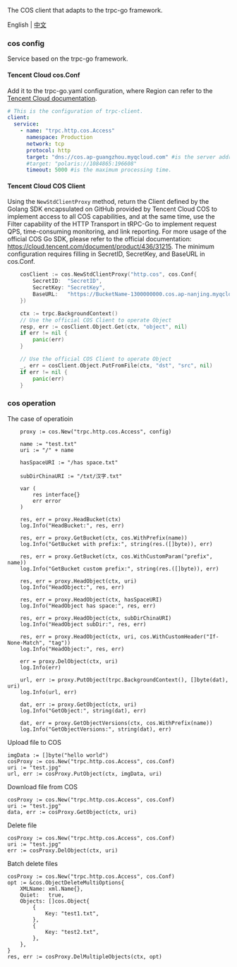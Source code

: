 The COS client that adapts to the trpc-go framework.

English | [中文](README.zh_CN.md)

### cos config

Service based on the trpc-go framework.
#### Tencent Cloud cos.Conf

Add it to the trpc-go.yaml configuration, where Region can refer to the [Tencent Cloud documentation](https://cloud.tencent.com/document/product/436/6224).
```yaml
# This is the configuration of trpc-client.
client:
  service:
    - name: "trpc.http.cos.Access"
      namespace: Production
      network: tcp
      protocol: http
      target: "dns://cos.ap-guangzhou.myqcloud.com" #is the server address.
      #target: "polaris://1084865:196608"
      timeout: 5000 #is the maximum processing time.
```
#### Tencent Cloud COS Client
Using the `NewStdClientProxy` method, return the Client defined by the Golang SDK encapsulated on GitHub provided by Tencent Cloud COS to implement access to all COS capabilities, and at the same time, use the Filter capability of the HTTP Transport in tRPC-Go to implement request QPS, time-consuming monitoring, and link reporting. 
For more usage of the official COS Go SDK, please refer to the official documentation: https://cloud.tencent.com/document/product/436/31215. 
The minimum configuration requires filling in SecretID, SecretKey, and BaseURL in cos.Conf.

```go
	cosClient := cos.NewStdClientProxy("http.cos", cos.Conf{
		SecretID:  "SecretID",
		SecretKey: "SecretKey",
		BaseURL:   "https://BucketName-1300000000.cos.ap-nanjing.myqcloud.com",
	})

	ctx := trpc.BackgroundContext()
    // Use the official COS Client to operate Object
	resp, err := cosClient.Object.Get(ctx, "object", nil)
	if err != nil {
		panic(err)
	}

    // Use the official COS Client to operate Object
    _, err = cosClient.Object.PutFromFile(ctx, "dst", "src", nil)
	if err != nil {
		panic(err)
	}
```
### cos operation

The case of operatioin

```golang
    proxy := cos.New("trpc.http.cos.Access", config)

    name := "test.txt"
	uri := "/" + name

	hasSpaceURI := "/has space.txt"

	subDirChinaURI := "/txt/汉字.txt"

	var (
		res interface{}
		err error
	)

	res, err = proxy.HeadBucket(ctx)
	log.Info("HeadBucket:", res, err)

	res, err = proxy.GetBucket(ctx, cos.WithPrefix(name))
	log.Info("GetBucket with prefix:", string(res.([]byte)), err)

	res, err = proxy.GetBucket(ctx, cos.WithCustomParam("prefix", name))
	log.Info("GetBucket custom prefix:", string(res.([]byte)), err)

	res, err = proxy.HeadObject(ctx, uri)
	log.Info("HeadObject:", res, err)

	res, err = proxy.HeadObject(ctx, hasSpaceURI)
	log.Info("HeadObject has space:", res, err)

	res, err = proxy.HeadObject(ctx, subDirChinaURI)
	log.Info("HeadObject subDir:", res, err)

	res, err = proxy.HeadObject(ctx, uri, cos.WithCustomHeader("If-None-Match", "tag"))
	log.Info("HeadObject:", res, err)

	err = proxy.DelObject(ctx, uri)
	log.Info(err)

	url, err := proxy.PutObject(trpc.BackgroundContext(), []byte(dat), uri)
	log.Info(url, err)

	dat, err := proxy.GetObject(ctx, uri)
	log.Info("GetObject:", string(dat), err)

	dat, err = proxy.GetObjectVersions(ctx, cos.WithPrefix(name))
	log.Info("GetObjectVersions:", string(dat), err)

```


Upload file to COS
```
imgData := []byte("hello world")
cosProxy := cos.New("trpc.http.cos.Access", cos.Conf)
uri := "test.jpg"
url, err := cosProxy.PutObject(ctx, imgData, uri)
```
Download file from COS
```
cosProxy := cos.New("trpc.http.cos.Access", cos.Conf)
uri := "test.jpg"
data, err := cosProxy.GetObject(ctx, uri)
```
Delete file
```
cosProxy := cos.New("trpc.http.cos.Access", cos.Conf)
uri := "test.jpg"
err := cosProxy.DelObject(ctx, uri)
```
Batch delete files
```
cosProxy := cos.New("trpc.http.cos.Access", cos.Conf)
opt := &cos.ObjectDeleteMultiOptions{
    XMLName: xml.Name{},
    Quiet:   true,
    Objects: []cos.Object{
        {
            Key: "test1.txt",
        },
        {
            Key: "test2.txt",
        },
    },
}
res, err := cosProxy.DelMultipleObjects(ctx, opt)
```